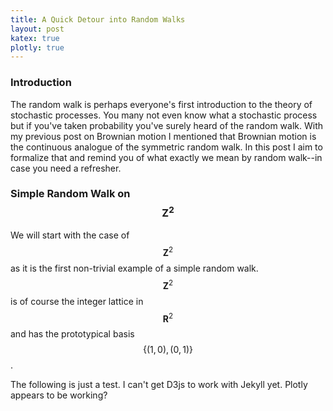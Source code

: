 ```yaml
---
title: A Quick Detour into Random Walks
layout: post
katex: true
plotly: true
---
```


### Introduction

The random walk is perhaps everyone's first introduction to the theory of stochastic processes. You many not even know what a stochastic process but if you've taken probability you've surely heard of the random walk. With my previous post on Brownian motion I mentioned that Brownian motion is the continuous analogue of the symmetric random walk. In this post I aim to formalize that and remind you of what exactly we mean by random walk--in case you need a refresher.

### Simple Random Walk on $$\mathbf{Z}^2$$

We will start with the case of $$\mathbf{Z}^2$$ as it is the first non-trivial example of a simple random walk. $$\mathbf{Z}^2$$ is of course the integer lattice in $$\mathbf{R}^2$$ and has the prototypical basis $$\{(1,0),(0,1)\}$$.

The following is just a test. I can't get D3js to work with Jekyll yet. Plotly appears to be working?

<div id="myDiv">
<script>
const rand = () => Math.random();
var x = [1, 2, 3, 4, 5];
const new_data = (trace) => Object.assign(trace, {y: x.map(rand)});

// add random data to three line traces
var data = [
{mode:'lines', line: {color: "#b55400"}},
{mode: 'lines', line: {color: "#393e46"}},
{mode: 'lines', line: {color: "#222831"}}
].map(new_data);

var layout = {
title: 'User Zoom Persists<br>When uirevision Unchanged',
uirevision:'true',
xaxis: {autorange: true},
yaxis: {autorange: true}
};

Plotly.react('myDiv', data, layout);

var myPlot = document.getElementById('myDiv');

var cnt = 0;
var interval = setInterval(function() {
data = data.map(new_data);

// user interaction will mutate layout and set autorange to false
// so we need to reset it to true
layout.xaxis.autorange = true;
layout.yaxis.autorange = true;

// not changing uirevision will ensure that user interactions are unchanged
// layout.uirevision = rand();

Plotly.react('myDiv', data, layout);
if(cnt === 100) clearInterval(interval);
}, 2500);
</script>

</div>
